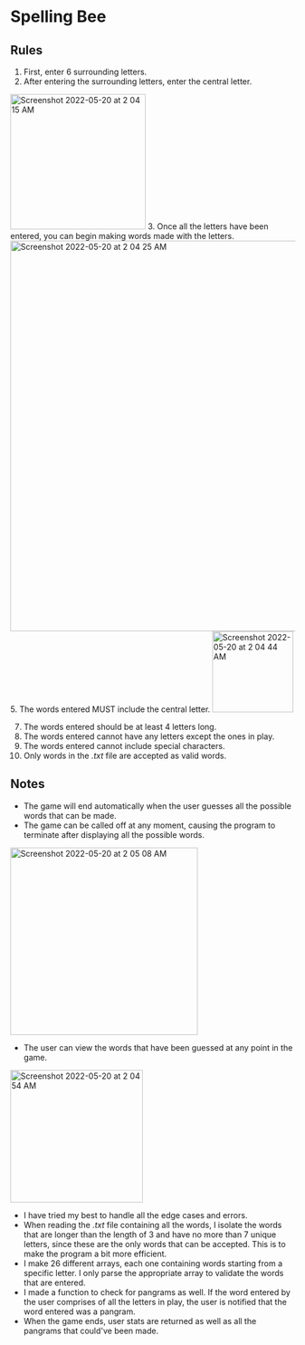 # Spelling Bee

## Rules
1. First, enter 6 surrounding letters.
2. After entering the surrounding letters, enter the central letter.
<img width="239" alt="Screenshot 2022-05-20 at 2 04 15 AM" src="https://user-images.githubusercontent.com/64619851/169404582-04a7ff77-8b58-413e-9f19-664f79159f4d.png">
3. Once all the letters have been entered, you can begin making words made with the letters.

<img width="690" alt="Screenshot 2022-05-20 at 2 04 25 AM" src="https://user-images.githubusercontent.com/64619851/169404694-4447ccf1-1024-42df-9187-580afaccfd41.png">
5. The words entered MUST include the central letter.

<img width="143" alt="Screenshot 2022-05-20 at 2 04 44 AM" src="https://user-images.githubusercontent.com/64619851/169404760-fc9f3727-cec3-4253-acbb-2097a1ff1ec8.png">



7. The words entered should be at least 4 letters long.
8. The words entered cannot have any letters except the ones in play.
9. The words entered cannot include special characters.
10. Only words in the _.txt_ file are accepted as valid words.

## Notes
* The game will end automatically when the user guesses all the possible words that can be made.
* The game can be called off at any moment, causing the program to terminate after displaying all the possible words.

<img width="331" alt="Screenshot 2022-05-20 at 2 05 08 AM" src="https://user-images.githubusercontent.com/64619851/169404816-06b42b4b-0c64-43a8-92df-997ce431720a.png">


* The user can view the words that have been guessed at any point in the game.
<img width="234" alt="Screenshot 2022-05-20 at 2 04 54 AM" src="https://user-images.githubusercontent.com/64619851/169404875-1d83decf-00c3-47bd-b691-691328b9b7ce.png">





* I have tried my best to handle all the edge cases and errors.
* When reading the _.txt_ file containing all the words, I isolate the words that are longer than the length of 3 and have no more than 7 unique letters, since these are the only words that can be accepted. This is to make the program a bit more efficient.
* I make 26 different arrays, each one containing words starting from a specific letter. I only parse the appropriate array to validate the words that are entered.
* I made a function to check for pangrams as well. If the word entered by the user comprises of all the letters in play, the user is notified that the word entered was a pangram.
* When the game ends, user stats are returned as well as all the pangrams that could've been made.
